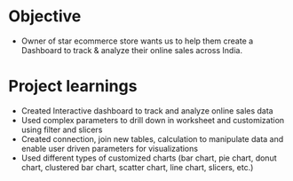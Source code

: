 # Objective
- Owner of star ecommerce store wants us to help them create a
Dashboard to track & analyze their online sales across India.

# Project learnings
- Created Interactive dashboard to track and analyze online sales data
- Used complex parameters to drill down in worksheet and customization
using filter and slicers
- Created connection, join new tables, calculation to manipulate data and
enable user driven parameters for visualizations
- Used different types of customized charts (bar chart, pie chart, donut
chart, clustered bar chart, scatter chart, line chart, slicers, etc.)
